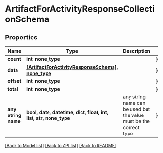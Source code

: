 # ArtifactForActivityResponseCollectionSchema


## Properties
Name | Type | Description | Notes
------------ | ------------- | ------------- | -------------
**count** | **int, none_type** |  | [optional] 
**data** | [**[ArtifactForActivityResponseSchema], none_type**](ArtifactForActivityResponseSchema.md) |  | [optional] 
**offset** | **int, none_type** |  | [optional] 
**total** | **int, none_type** |  | [optional] 
**any string name** | **bool, date, datetime, dict, float, int, list, str, none_type** | any string name can be used but the value must be the correct type | [optional]

[[Back to Model list]](../README.md#documentation-for-models) [[Back to API list]](../README.md#documentation-for-api-endpoints) [[Back to README]](../README.md)


